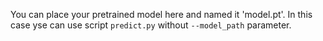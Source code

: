 You can place your pretrained model here and named it 'model.pt'. In this case yse can use script `predict.py`
without `--model_path` parameter.